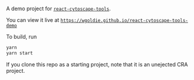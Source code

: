 A demo project for [`react-cytoscape-tools`](https://github.com/wgoldie/react-cytoscape-tools).

You can view it live at [`https://wgoldie.github.io/react-cytoscape-tools-demo`](https://wgoldie.github.io/react-cytoscape-tools-demo)

To build, run 

```bash
yarn
yarn start
```

If you clone this repo as a starting project, note that it is an unejected CRA project.
